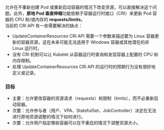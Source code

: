 允许在不重新创建 Pod 或重新启动容器的情况下改变资源，可以直接解决这个问题。此外，**原地 Pod 垂直伸缩**功能依赖于容器运行时接口（CRI）来更新 Pod 容器的 CPU 和/或内存的 **requests/limits**。<br />当前的 CRI API 有一些需要解决的缺点：

- UpdateContainerResources CRI API 需要一个参数来描述要为 Linux 容器更新的容器资源，这在未来可能无法适用于 Windows 容器或其他潜在的非 Linux 运行时。
- 没有 CRI 机制可以让 Kubelet 从容器运行时查询和发现容器上配置的 CPU 和内存限制。
- 处理 UpdateContainerResources CRI API 的运行时的预期行为没有很好地定义或记录。
<a name="DehNE"></a>
### 目标

- 主要：允许更改容器的资源请求（requests）和限制（limits），而不必重新启动容器。
- 次要：允许参与者（用户、VPA、StatefulSet、JobController）决定在无法进行原地资源调整的情况下如何进行。
- 次要：允许用户指定哪些容器可以在不重启的情况下调整资源大小。
